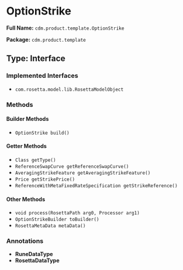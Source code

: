 # OptionStrike

**Full Name:** `cdm.product.template.OptionStrike`

**Package:** `cdm.product.template`

## Type: Interface

### Implemented Interfaces

- `com.rosetta.model.lib.RosettaModelObject`

### Methods

#### Builder Methods

- `OptionStrike build()`

#### Getter Methods

- `Class getType()`
- `ReferenceSwapCurve getReferenceSwapCurve()`
- `AveragingStrikeFeature getAveragingStrikeFeature()`
- `Price getStrikePrice()`
- `ReferenceWithMetaFixedRateSpecification getStrikeReference()`

#### Other Methods

- `void process(RosettaPath arg0, Processor arg1)`
- `OptionStrikeBuilder toBuilder()`
- `RosettaMetaData metaData()`

### Annotations

- **RuneDataType**
- **RosettaDataType**

